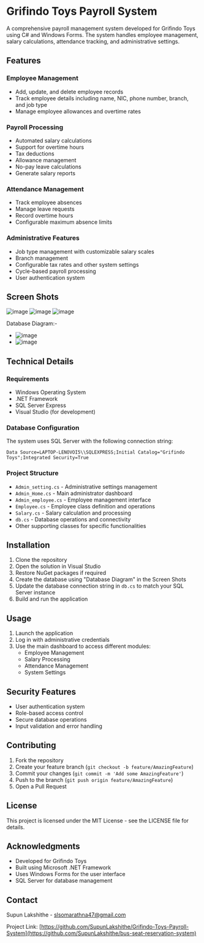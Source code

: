 # Grifindo Toys Payroll System

A comprehensive payroll management system developed for Grifindo Toys using C# and Windows Forms. The system handles employee management, salary calculations, attendance tracking, and administrative settings.

## Features

### Employee Management
- Add, update, and delete employee records
- Track employee details including name, NIC, phone number, branch, and job type
- Manage employee allowances and overtime rates

### Payroll Processing
- Automated salary calculations
- Support for overtime hours
- Tax deductions
- Allowance management
- No-pay leave calculations
- Generate salary reports

### Attendance Management
- Track employee absences
- Manage leave requests
- Record overtime hours
- Configurable maximum absence limits

### Administrative Features
- Job type management with customizable salary scales
- Branch management
- Configurable tax rates and other system settings
- Cycle-based payroll processing
- User authentication system

## Screen Shots

![image](https://github.com/user-attachments/assets/a339911f-e7e3-468d-a16b-f793f337d891)
![image](https://github.com/user-attachments/assets/2472eded-6852-4f0a-b85f-635b2043f4ed)
![image](https://github.com/user-attachments/assets/c26eda46-fc35-47b5-ac9e-d77f481a16e0)

Database Diagram:-
- ![image](https://github.com/user-attachments/assets/1eeb9939-2be4-4ecb-b0af-bb2d31e125cb)
- ![image](https://github.com/user-attachments/assets/69fd79a8-9900-43df-9f5f-e6571d5a6217)



## Technical Details

### Requirements
- Windows Operating System
- .NET Framework
- SQL Server Express
- Visual Studio (for development)

### Database Configuration
The system uses SQL Server with the following connection string:
```
Data Source=LAPTOP-LENOVOI5\\SQLEXPRESS;Initial Catalog="Grifindo Toys";Integrated Security=True
```

### Project Structure
- `Admin_setting.cs` - Administrative settings management
- `Admin_Home.cs` - Main administrator dashboard
- `Admin_employee.cs` - Employee management interface
- `Employee.cs` - Employee class definition and operations
- `Salary.cs` - Salary calculation and processing
- `db.cs` - Database operations and connectivity
- Other supporting classes for specific functionalities

## Installation

1. Clone the repository
2. Open the solution in Visual Studio
3. Restore NuGet packages if required
4. Create the database using "Database Diagram" in the Screen Shots
5. Update the database connection string in `db.cs` to match your SQL Server instance
6. Build and run the application

## Usage

1. Launch the application
2. Log in with administrative credentials
3. Use the main dashboard to access different modules:
   - Employee Management
   - Salary Processing
   - Attendance Management
   - System Settings

## Security Features
- User authentication system
- Role-based access control
- Secure database operations
- Input validation and error handling

## Contributing

1. Fork the repository
2. Create your feature branch (`git checkout -b feature/AmazingFeature`)
3. Commit your changes (`git commit -m 'Add some AmazingFeature'`)
4. Push to the branch (`git push origin feature/AmazingFeature`)
5. Open a Pull Request

## License

This project is licensed under the MIT License - see the LICENSE file for details.

## Acknowledgments

- Developed for Grifindo Toys
- Built using Microsoft .NET Framework
- Uses Windows Forms for the user interface
- SQL Server for database management

## Contact

Supun Lakshithe - [slsomarathna47@gmail.com](mailto:slsomarathna47@gmail.com)

Project Link: [https://github.com/SupunLakshithe/Grifindo-Toys-Payroll-System](https://github.com/SupunLakshithe/bus-seat-reservation-system)
